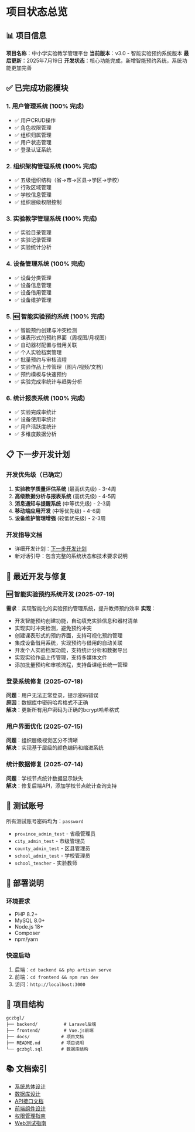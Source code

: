 # 项目状态总览

## 📊 项目信息

**项目名称**：中小学实验教学管理平台
**当前版本**：v3.0 - 智能实验预约系统版本
**最后更新**：2025年7月19日
**开发状态**：核心功能完成，新增智能预约系统，系统功能更加完善

## ✅ 已完成功能模块

### 1. 用户管理系统 (100% 完成)
- ✅ 用户CRUD操作
- ✅ 角色权限管理  
- ✅ 组织归属管理
- ✅ 用户状态管理
- ✅ 登录认证系统

### 2. 组织架构管理系统 (100% 完成)
- ✅ 五级组织结构（省→市→区县→学区→学校）
- ✅ 行政区域管理
- ✅ 学校信息管理
- ✅ 组织层级权限控制

### 3. 实验教学管理系统 (100% 完成)
- ✅ 实验目录管理
- ✅ 实验记录管理
- ✅ 实验统计分析

### 4. 设备管理系统 (100% 完成)
- ✅ 设备分类管理
- ✅ 设备信息管理
- ✅ 设备借用管理
- ✅ 设备维护管理

### 5. 🆕 智能实验预约系统 (100% 完成)
- ✅ 智能预约创建与冲突检测
- ✅ 课表形式的预约界面（周视图/月视图）
- ✅ 自动器材配置与借用关联
- ✅ 个人实验档案管理
- ✅ 批量预约与审核流程
- ✅ 实验作品上传管理（图片/视频/文档）
- ✅ 预约模板与快速预约
- ✅ 实验完成率统计与趋势分析

### 6. 统计报表系统 (100% 完成)
- ✅ 实验完成率统计
- ✅ 设备使用率统计
- ✅ 用户活跃度统计
- ✅ 多维度数据分析

## 📋 下一步开发计划

### 开发优先级（已确定）
1. **实验教学质量评估系统** (最高优先级) - 3-4周
2. **高级数据分析与报表系统** (高优先级) - 4-5周
3. **消息通知与提醒系统** (中等优先级) - 2-3周
4. **移动端应用开发** (中等优先级) - 4-6周
5. **设备维护管理增强** (较低优先级) - 2-3周

### 开发指导文档
- 详细开发计划：[下一步开发计划](NEXT_DEVELOPMENT_PLAN.md)
- 新对话引导：包含完整的系统状态和技术要求说明

## 🔧 最近开发与修复

### 🆕 智能实验预约系统开发 (2025-07-19)
**需求**：实现智能化的实验预约管理系统，提升教师预约效率
**实现**：
- 开发智能预约创建功能，自动填充实验信息和器材清单
- 实现实时冲突检测，避免预约冲突
- 创建课表形式的预约界面，支持可视化预约管理
- 集成设备借用系统，实现预约与借用的自动关联
- 开发个人实验档案功能，支持统计分析和数据导出
- 实现实验作品上传管理，支持多媒体文件
- 添加批量预约和审核流程，支持备课组长统一管理

### 登录系统修复 (2025-07-18)
**问题**：用户无法正常登录，提示密码错误  
**原因**：数据库中密码哈希格式不正确  
**解决**：更新所有用户密码为正确的bcrypt哈希格式  

### 用户界面优化 (2025-07-15)
**问题**：组织层级视觉区分不清晰  
**解决**：实现基于层级的颜色编码和缩进系统  

### 统计数据修复 (2025-07-14)
**问题**：学校节点统计数据显示缺失  
**解决**：修复后端API，添加学校节点统计查询支持  

## 🧪 测试账号

所有测试账号密码均为：`password`

- `province_admin_test` - 省级管理员
- `city_admin_test` - 市级管理员  
- `county_admin_test` - 区县管理员
- `school_admin_test` - 学校管理员
- `school_teacher` - 实验教师

## 🚀 部署说明

### 环境要求
- PHP 8.2+
- MySQL 8.0+
- Node.js 18+
- Composer
- npm/yarn

### 快速启动
1. 后端：`cd backend && php artisan serve`
2. 前端：`cd frontend && npm run dev`
3. 访问：`http://localhost:3000`

## 📁 项目结构

```
gczbgl/
├── backend/          # Laravel后端
├── frontend/         # Vue.js前端
├── docs/            # 项目文档
├── README.md        # 项目说明
└── gczbgl.sql       # 数据库结构
```

## 📚 文档索引

- [系统总体设计](./01-系统总体设计方案.md)
- [数据库设计](./02-数据库设计方案.md)
- [API接口文档](./04-API接口设计文档.md)
- [前端组件设计](./05-前端组件设计文档.md)
- [权限管理指南](./ORGANIZATION_PERMISSION_GUIDE.md)
- [Web测试指南](./WEB_TESTING_GUIDE.md)
